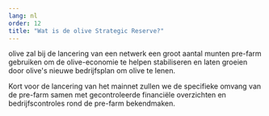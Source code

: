 ```yaml
---
lang: nl
order: 12
title: "Wat is de olive Strategic Reserve?"
---
```

olive zal bij de lancering van een netwerk een groot aantal munten pre-farm gebruiken om de olive-economie te helpen stabiliseren en laten groeien door olive's nieuwe bedrijfsplan om olive te lenen.

Kort voor de lancering van het mainnet zullen we de specifieke omvang van de pre-farm samen met gecontroleerde financiële overzichten en bedrijfscontroles rond de pre-farm bekendmaken.
